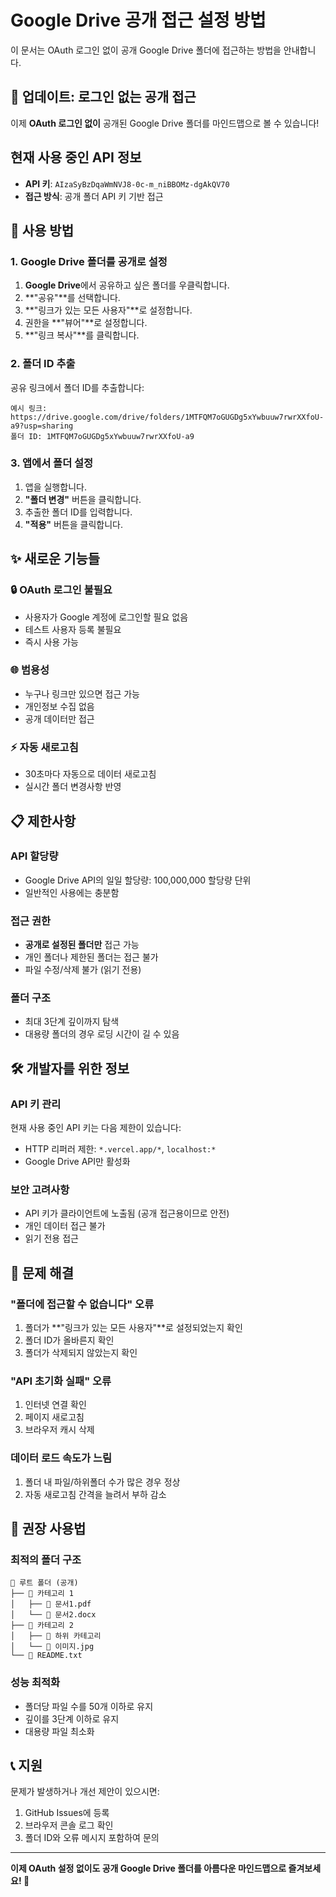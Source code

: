 # Google Drive 공개 접근 설정 방법

이 문서는 OAuth 로그인 없이 공개 Google Drive 폴더에 접근하는 방법을 안내합니다.

## 🎉 업데이트: 로그인 없는 공개 접근

이제 **OAuth 로그인 없이** 공개된 Google Drive 폴더를 마인드맵으로 볼 수 있습니다!

## 현재 사용 중인 API 정보

- **API 키**: `AIzaSyBzDqaWmNVJ8-0c-m_niBBOMz-dgAkQV70`
- **접근 방식**: 공개 폴더 API 키 기반 접근

## 🚀 사용 방법

### 1. Google Drive 폴더를 공개로 설정

1. **Google Drive**에서 공유하고 싶은 폴더를 우클릭합니다.
2. **"공유"**를 선택합니다.
3. **"링크가 있는 모든 사용자"**로 설정합니다.
4. 권한을 **"뷰어"**로 설정합니다.
5. **"링크 복사"**를 클릭합니다.

### 2. 폴더 ID 추출

공유 링크에서 폴더 ID를 추출합니다:

```
예시 링크: https://drive.google.com/drive/folders/1MTFQM7oGUGDg5xYwbuuw7rwrXXfoU-a9?usp=sharing
폴더 ID: 1MTFQM7oGUGDg5xYwbuuw7rwrXXfoU-a9
```

### 3. 앱에서 폴더 설정

1. 앱을 실행합니다.
2. **"폴더 변경"** 버튼을 클릭합니다.
3. 추출한 폴더 ID를 입력합니다.
4. **"적용"** 버튼을 클릭합니다.

## ✨ 새로운 기능들

### 🔒 OAuth 로그인 불필요
- 사용자가 Google 계정에 로그인할 필요 없음
- 테스트 사용자 등록 불필요
- 즉시 사용 가능

### 🌐 범용성
- 누구나 링크만 있으면 접근 가능
- 개인정보 수집 없음
- 공개 데이터만 접근

### ⚡ 자동 새로고침
- 30초마다 자동으로 데이터 새로고침
- 실시간 폴더 변경사항 반영

## 📋 제한사항

### API 할당량
- Google Drive API의 일일 할당량: 100,000,000 할당량 단위
- 일반적인 사용에는 충분함

### 접근 권한
- **공개로 설정된 폴더만** 접근 가능
- 개인 폴더나 제한된 폴더는 접근 불가
- 파일 수정/삭제 불가 (읽기 전용)

### 폴더 구조
- 최대 3단계 깊이까지 탐색
- 대용량 폴더의 경우 로딩 시간이 길 수 있음

## 🛠 개발자를 위한 정보

### API 키 관리
현재 사용 중인 API 키는 다음 제한이 있습니다:
- HTTP 리퍼러 제한: `*.vercel.app/*`, `localhost:*`
- Google Drive API만 활성화

### 보안 고려사항
- API 키가 클라이언트에 노출됨 (공개 접근용이므로 안전)
- 개인 데이터 접근 불가
- 읽기 전용 접근

## 🔧 문제 해결

### "폴더에 접근할 수 없습니다" 오류
1. 폴더가 **"링크가 있는 모든 사용자"**로 설정되었는지 확인
2. 폴더 ID가 올바른지 확인
3. 폴더가 삭제되지 않았는지 확인

### "API 초기화 실패" 오류
1. 인터넷 연결 확인
2. 페이지 새로고침
3. 브라우저 캐시 삭제

### 데이터 로드 속도가 느림
1. 폴더 내 파일/하위폴더 수가 많은 경우 정상
2. 자동 새로고침 간격을 늘려서 부하 감소

## 🎯 권장 사용법

### 최적의 폴더 구조
```
📁 루트 폴더 (공개)
├── 📁 카테고리 1
│   ├── 📄 문서1.pdf
│   └── 📄 문서2.docx
├── 📁 카테고리 2
│   ├── 📁 하위 카테고리
│   └── 📄 이미지.jpg
└── 📄 README.txt
```

### 성능 최적화
- 폴더당 파일 수를 50개 이하로 유지
- 깊이를 3단계 이하로 유지
- 대용량 파일 최소화

## 📞 지원

문제가 발생하거나 개선 제안이 있으시면:
1. GitHub Issues에 등록
2. 브라우저 콘솔 로그 확인
3. 폴더 ID와 오류 메시지 포함하여 문의

---

**이제 OAuth 설정 없이도 공개 Google Drive 폴더를 아름다운 마인드맵으로 즐겨보세요! 🎨** 